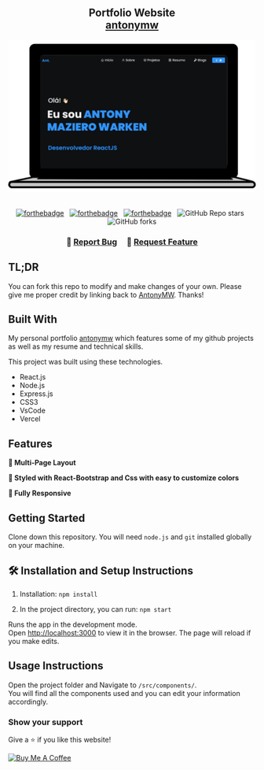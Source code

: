 <h2 align="center">
  Portfolio Website<br/>
  <a href="https://antonymw.vercel.app/" target="_blank">antonymw</a>
</h2>
<div align="center">
  <img alt="Demo" src="./Images/readme-img1.png" />
</div>

<br/>

<center>

[![forthebadge](https://forthebadge.com/images/badges/built-with-love.svg)](https://forthebadge.com) &nbsp;
[![forthebadge](https://forthebadge.com/images/badges/made-with-javascript.svg)](https://forthebadge.com) &nbsp;
[![forthebadge](https://forthebadge.com/images/badges/open-source.svg)](https://forthebadge.com) &nbsp;
![GitHub Repo stars](https://img.shields.io/github/stars/mwantony/portfolio?color=red&logo=github&style=for-the-badge) &nbsp;
![GitHub forks](https://img.shields.io/github/forks/mwantony/portfolio?color=red&logo=github&style=for-the-badge)

</center>

<h3 align="center">
    🔹
    <a href="https://github.com/mwantony/portfolio/issues">Report Bug</a> &nbsp; &nbsp;
    🔹
    <a href="https://github.com/mwantony/portfolio/issues">Request Feature</a>
</h3>

## TL;DR

You can fork this repo to modify and make changes of your own. Please give me proper credit by linking back to [AntonyMW](https://github.com/mwantony/portfolio). Thanks!

## Built With

My personal portfolio <a href="https://antonymw.vercel.app/" target="_blank">antonymw</a> which features some of my github projects as well as my resume and technical skills.<br/>

This project was built using these technologies.

- React.js
- Node.js
- Express.js
- CSS3
- VsCode
- Vercel

## Features

**📖 Multi-Page Layout**

**🎨 Styled with React-Bootstrap and Css with easy to customize colors**

**📱 Fully Responsive**

## Getting Started

Clone down this repository. You will need `node.js` and `git` installed globally on your machine.

## 🛠 Installation and Setup Instructions

1. Installation: `npm install`

2. In the project directory, you can run: `npm start`

Runs the app in the development mode.\
Open [http://localhost:3000](http://localhost:3000) to view it in the browser.
The page will reload if you make edits.

## Usage Instructions

Open the project folder and Navigate to `/src/components/`. <br/>
You will find all the components used and you can edit your information accordingly.

### Show your support

Give a ⭐ if you like this website!

<a href="https://www.buymeacoffee.com/antonymw" target="_blank"><img src="https://cdn.buymeacoffee.com/buttons/v2/default-violet.png" alt="Buy Me A Coffee" height= "60px" width= "217px" ></a>
